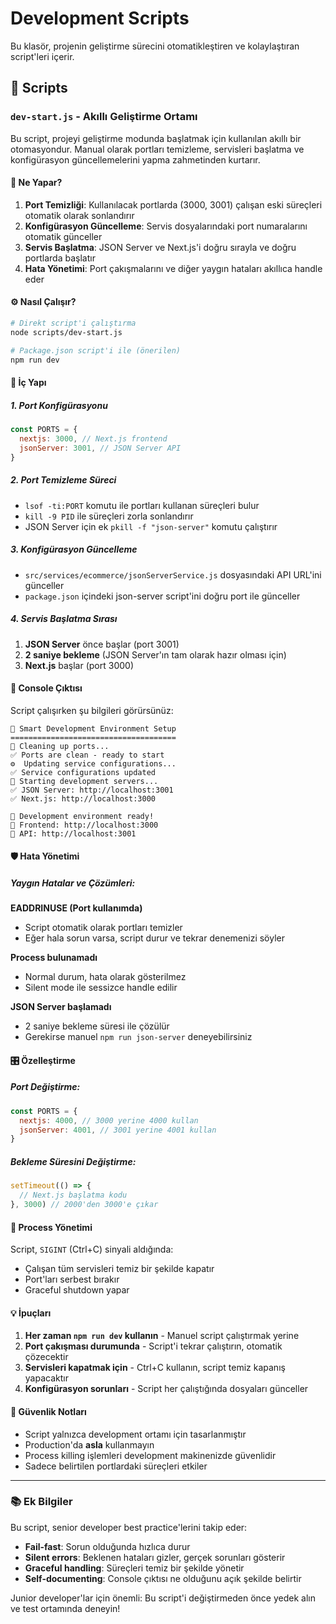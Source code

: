 # Development Scripts

Bu klasör, projenin geliştirme sürecini otomatikleştiren ve kolaylaştıran script'leri içerir.

## 📁 Scripts

### `dev-start.js` - Akıllı Geliştirme Ortamı

Bu script, projeyi geliştirme modunda başlatmak için kullanılan akıllı bir otomasyondur. Manual olarak portları temizleme, servisleri başlatma ve konfigürasyon güncellemelerini yapma zahmetinden kurtarır.

#### 🎯 Ne Yapar?

1. **Port Temizliği**: Kullanılacak portlarda (3000, 3001) çalışan eski süreçleri otomatik olarak sonlandırır
2. **Konfigürasyon Güncelleme**: Servis dosyalarındaki port numaralarını otomatik günceller
3. **Servis Başlatma**: JSON Server ve Next.js'i doğru sırayla ve doğru portlarda başlatır
4. **Hata Yönetimi**: Port çakışmalarını ve diğer yaygın hataları akıllıca handle eder

#### ⚙️ Nasıl Çalışır?

```bash
# Direkt script'i çalıştırma
node scripts/dev-start.js

# Package.json script'i ile (önerilen)
npm run dev
```

#### 🔧 İç Yapı

##### 1. Port Konfigürasyonu

```javascript
const PORTS = {
  nextjs: 3000, // Next.js frontend
  jsonServer: 3001, // JSON Server API
}
```

##### 2. Port Temizleme Süreci

- `lsof -ti:PORT` komutu ile portları kullanan süreçleri bulur
- `kill -9 PID` ile süreçleri zorla sonlandırır
- JSON Server için ek `pkill -f "json-server"` komutu çalıştırır

##### 3. Konfigürasyon Güncelleme

- `src/services/ecommerce/jsonServerService.js` dosyasındaki API URL'ini günceller
- `package.json` içindeki json-server script'ini doğru port ile günceller

##### 4. Servis Başlatma Sırası

1. **JSON Server** önce başlar (port 3001)
2. **2 saniye bekleme** (JSON Server'ın tam olarak hazır olması için)
3. **Next.js** başlar (port 3000)

#### 🚦 Console Çıktısı

Script çalışırken şu bilgileri görürsünüz:

```
🔧 Smart Development Environment Setup
=====================================
🧹 Cleaning up ports...
✅ Ports are clean - ready to start
⚙️  Updating service configurations...
✅ Service configurations updated
🚀 Starting development servers...
✅ JSON Server: http://localhost:3001
✅ Next.js: http://localhost:3000

🎉 Development environment ready!
📱 Frontend: http://localhost:3000
🔌 API: http://localhost:3001
```

#### 🛡️ Hata Yönetimi

##### Yaygın Hatalar ve Çözümleri:

**EADDRINUSE (Port kullanımda)**

- Script otomatik olarak portları temizler
- Eğer hala sorun varsa, script durur ve tekrar denemenizi söyler

**Process bulunamadı**

- Normal durum, hata olarak gösterilmez
- Silent mode ile sessizce handle edilir

**JSON Server başlamadı**

- 2 saniye bekleme süresi ile çözülür
- Gerekirse manuel `npm run json-server` deneyebilirsiniz

#### 🎛️ Özelleştirme

##### Port Değiştirme:

```javascript
const PORTS = {
  nextjs: 4000, // 3000 yerine 4000 kullan
  jsonServer: 4001, // 3001 yerine 4001 kullan
}
```

##### Bekleme Süresini Değiştirme:

```javascript
setTimeout(() => {
  // Next.js başlatma kodu
}, 3000) // 2000'den 3000'e çıkar
```

#### 🔄 Process Yönetimi

Script, `SIGINT` (Ctrl+C) sinyali aldığında:

- Çalışan tüm servisleri temiz bir şekilde kapatır
- Port'ları serbest bırakır
- Graceful shutdown yapar

#### 💡 İpuçları

1. **Her zaman `npm run dev` kullanın** - Manuel script çalıştırmak yerine
2. **Port çakışması durumunda** - Script'i tekrar çalıştırın, otomatik çözecektir
3. **Servisleri kapatmak için** - Ctrl+C kullanın, script temiz kapanış yapacaktır
4. **Konfigürasyon sorunları** - Script her çalıştığında dosyaları günceller

#### 🚨 Güvenlik Notları

- Script yalnızca development ortamı için tasarlanmıştır
- Production'da **asla** kullanmayın
- Process killing işlemleri development makinenizde güvenlidir
- Sadece belirtilen portlardaki süreçleri etkiler

---

### 📚 Ek Bilgiler

Bu script, senior developer best practice'lerini takip eder:

- **Fail-fast**: Sorun olduğunda hızlıca durur
- **Silent errors**: Beklenen hataları gizler, gerçek sorunları gösterir
- **Graceful handling**: Süreçleri temiz bir şekilde yönetir
- **Self-documenting**: Console çıktısı ne olduğunu açık şekilde belirtir

Junior developer'lar için önemli: Bu script'i değiştirmeden önce yedek alın ve test ortamında deneyin!
